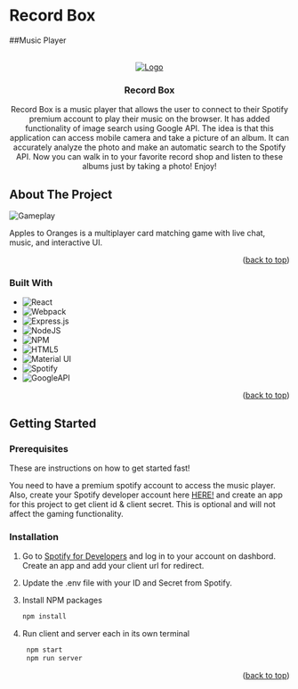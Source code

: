 # Record Box 

##Music Player

<!-- Improved compatibility of back to top link: See: https://github.com/othneildrew/Best-README-Template/pull/73 -->
<a name="readme-top"></a>

<br />
<div align="center">
  <a href="https://github.com/heemo521/record-box">
    <!-- ******************************************************************** -->
    <img src="https://i.imgur.com/MD2iUYf.gif" alt="Logo">
  </a>

  <h3 align="center">Record Box</h3>

  <p align="center">
    Record Box is a music player that allows the user to connect to their Spotify premium account to play their music on the browser. It has added functionality of image search using Google API. The idea is that this application can access mobile camera and take a picture of an album. It can accurately analyze the photo and make an automatic search to the Spotify API. Now you can walk in to your favorite record shop and listen to these albums just by taking a photo! Enjoy!
  </p>
</div>

<!-- ABOUT THE PROJECT -->
## About The Project

![Gameplay](https://i.imgur.com/zKfnLUM.gif)

Apples to Oranges is a multiplayer card matching game with live chat, music, and interactive UI.

<!-- MORE about what problems we solved here!!!! -->

<p align="right">(<a href="#readme-top">back to top</a>)</p>


### Built With
<div align="start">

* ![React](https://img.shields.io/badge/react-%2320232a.svg?style=for-the-badge&logo=react&logoColor=%2361DAFB) 
* ![Webpack](https://img.shields.io/badge/webpack-%238DD6F9.svg?style=for-the-badge&logo=webpack&logoColor=black) 
* ![Express.js](https://img.shields.io/badge/express.js-%23404d59.svg?style=for-the-badge&logo=express&logoColor=%2361DAFB) 
* ![NodeJS](https://img.shields.io/badge/node.js-6DA55F?style=for-the-badge&logo=node.js&logoColor=white) 
* ![NPM](https://img.shields.io/badge/NPM-%23000000.svg?style=for-the-badge&logo=npm&logoColor=white) 
* ![HTML5](https://img.shields.io/badge/html5-%23E34F26.svg?style=for-the-badge&logo=html5&logoColor=white)
* ![Material UI](https://img.shields.io/badge/Material%20UI-MUI-blue)
* ![Spotify](https://img.shields.io/badge/Spotify-1ED760?style=for-the-badge&logo=spotify&logoColor=white)
* ![GoogleAPI](https://img.shields.io/badge/Google-CCCCCC?style=for-the-badge&logo=google&logoColor=white)

<p align="right">(<a href="#readme-top">back to top</a>)</p>



<!-- GETTING STARTED -->
## Getting Started

### Prerequisites

These are instructions on how to get started fast!

You need to have a premium spotify account to access the music player.
Also, create your Spotify developer account here [HERE!]([HERE!](https://developer.spotify.com/dashboard/applications))
and create an app for this project to get client id & client secret. This is optional and will not affect the 
gaming functionality.

### Installation

1. Go to [Spotify for Developers](https://developer.spotify.com/) and log in to your account on dashbord. Create an app and add your client url for redirect.

2. Update the .env file with your ID and Secret from Spotify.

3. Install NPM packages
   ```sh
   npm install
   ```
4. Run client and server each in its own terminal
   ```sh
    npm start
    npm run server
   ```

<p align="right">(<a href="#readme-top">back to top</a>)</p>
